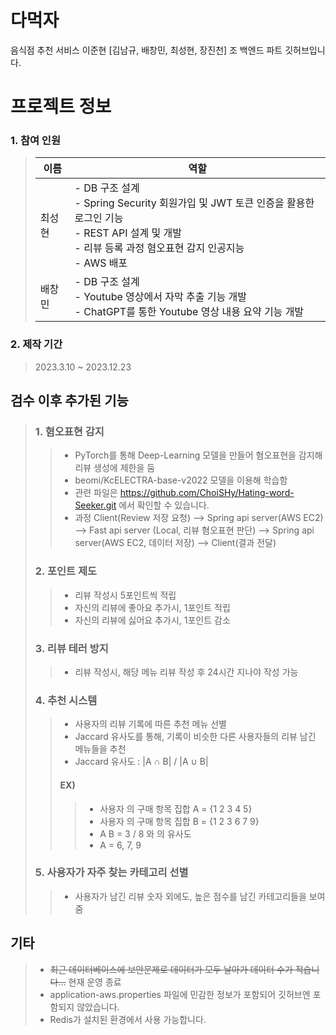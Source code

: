 # 다먹자
음식점 추천 서비스
이준현 [김남규, 배창민, 최성현, 장진천] 조 백엔드 파트 깃허브입니다.

# 프로젝트 정보
### 1. 참여 인원
> | 이름 | 역할 |
> | --- | --- |
> |최성현| - DB 구조 설계<br/> - Spring Security 회원가입 및 JWT 토큰 인증을 활용한 로그인 기능<br/> - REST API 설계 및 개발<br/> - 리뷰 등록 과정 혐오표현 감지 인공지능<br/> - AWS 배포 |
> |배창민| - DB 구조 설계<br/> - Youtube 영상에서 자막 추출 기능 개발<br/> - ChatGPT를 통한 Youtube 영상 내용 요약 기능 개발| 
> 
### 2. 제작 기간
> 2023.3.10 ~ 2023.12.23
 
## 검수 이후 추가된 기능
>
> ### 1. 혐오표현 감지
> >  - PyTorch를 통해 Deep-Learning 모델을 만들어 혐오표현을 감지해 리뷰 생성에 제한을 둠
> > - beomi/KcELECTRA-base-v2022 모델을 이용해 학습함
> > - 관련 파일은 https://github.com/ChoiSHy/Hating-word-Seeker.git 에서 확인할 수 있습니다.
> >  - 과정
> >    Client(Review 저장 요청)
> >        -->
> >          Spring api server(AWS EC2)
> >              -->
> >                Fast api server (Local, 리뷰 혐오표현 판단)
> >              -->
> >          Spring api server(AWS EC2, 데이터 저장)
> >        -->
> >    Client(결과 전달)
> 
> ### 2. 포인트 제도
> >  - 리뷰 작성시 5포인트씩 적립
> >  - 자신의 리뷰에 좋아요 추가시, 1포인트 적립
> >  - 자신의 리뷰에 싫어요 추가시, 1포인트 감소
>
> ### 3. 리뷰 테러 방지
>  > - 리뷰 작성시, 해당 메뉴 리뷰 작성 후 24시간 지나야 작성 가능
>
> ### 4. 추천 시스템
>  > - 사용자의 리뷰 기록에 따른 추천 메뉴 선별
>  > - Jaccard 유사도를 통해, 기록이 비슷한 다른 사용자들의 리뷰 남긴 메뉴들을 추천
>  > - Jaccard 유사도 : |A ∩ B| / |A ∪ B|
>  > #### EX)
>  > > * 사용자 의 구매 항목 집합 A = {1 2 3 4 5}
>  > > * 사용자 의 구매 항목 집합 B = {1 2 3 6 7 9}
>  > > * A B = 3 / 8 와 의 유사도
>  > > * A = 6, 7, 9
>
> ### 5. 사용자가 자주 찾는 카테고리 선별
> > - 사용자가 남긴 리뷰 숫자 외에도, 높은 점수를 남긴 카테고리들을 보여줌

## 기타
> * ~~최근 데이터베이스에 보안문제로 데이터가 모두 날아가 데이터 수가 적습니다...~~  현재 운영 종료
> * application-aws.properties 파일에 민감한 정보가 포함되어 깃허브엔 포함되지 않았습니다.
> * Redis가 설치된 환경에서 사용 가능합니다.
